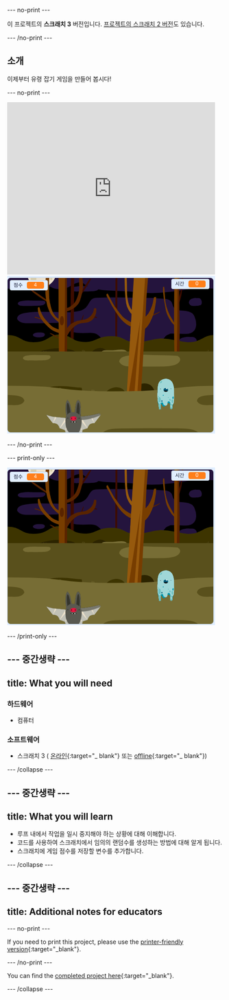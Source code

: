 \--- no-print \---

이 프로젝트의 **스크래치 3** 버전입니다. [프로젝트의 스크래치 2 버전](https://projects.raspberrypi.org/en/projects/ghostbusters-scratch2)도 있습니다.

\--- /no-print \---

## 소개

이제부터 유령 잡기 게임을 만들어 봅시다!

\--- no-print \---

<div class="scratch-preview">
  <iframe allowtransparency="true" width="485" height="402" src="https://scratch.mit.edu/projects/embed/276874679/?autostart=false" frameborder="0" scrolling="no"></iframe>
  <img src="images/showcase-static.png">
</div>

\--- /no-print \---

\--- print-only \---

![쇼케이스](images/showcase-static.png)

\--- /print-only \---

## \--- 중간생략 \---

## title: What you will need

### 하드웨어

- 컴퓨터

### 소프트웨어

- 스크래치 3 ( [온라인](http://rpf.io/scratchon){:target="_ blank"} 또는 [offline](http://rpf.io/scratchoff){:target="_ blank"})

\--- /collapse \---

## \--- 중간생략 \---

## title: What you will learn

- 루프 내에서 작업을 일시 중지해야 하는 상황에 대해 이해합니다.
- 코드를 사용하여 스크래치에서 임의의 랜덤수를 생성하는 방법에 대해 알게 됩니다.
- 스크래치에 게임 점수를 저장할 변수를 추가합니다.

\--- /collapse \---

## \--- 중간생략 \---

## title: Additional notes for educators

\--- no-print \---

If you need to print this project, please use the [printer-friendly version](https://projects.raspberrypi.org/en/projects/ghostbusters/print){:target="_blank"}.

\--- /no-print \---

You can find the [completed project here](http://rpf.io/p/en/ghostbusters-get){:target="_blank"}.

\--- /collapse \---